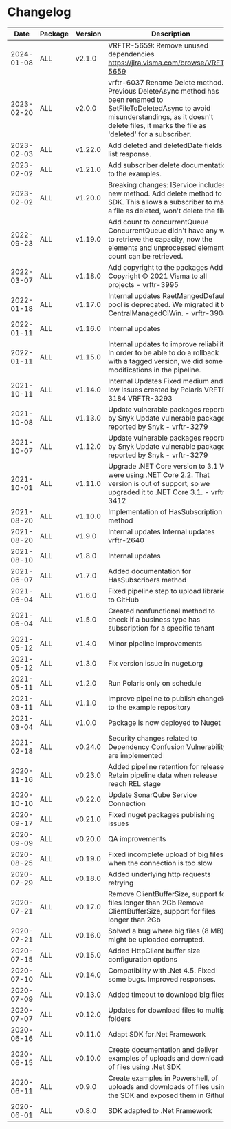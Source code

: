 # Changelog 
Date | Package | Version | Description 
--- | --- | --- | --- 
2024-01-08 | ALL | v2.1.0 | VRFTR-5659: Remove unused dependencies  https://jira.visma.com/browse/VRFTR-5659
2023-02-20 | ALL | v2.0.0 | vrftr-6037 Rename Delete method.  Previous DeleteAsync method has been renamed to SetFileToDeletedAsync to avoid misunderstandings, as it doesn't delete files, it marks the file as 'deleted' for a subscriber.
2023-02-03 | ALL | v1.22.0 | Add deleted and deletedDate fields to list response.
2023-02-02 | ALL | v1.21.0 | Add subscriber delete documentation to the examples.
2023-02-02 | ALL | v1.20.0 | Breaking changes: IService includes a new method. Add delete method to SDK. This allows a subscriber to mark a file as deleted, won't delete the file.
2022-09-23 | ALL | v1.19.0 | Add count to concurrentQueue  ConcurrentQueue didn't have any way to retrieve the capacity, now the elements and unprocessed elements count can be retrieved.
2022-03-07 | ALL | v1.18.0 | Add copyright to the packages  Add Copyright © 2021 Visma to all projects - vrftr-3995
2022-01-18 | ALL | v1.17.0 | Internal updates  RaetMangedDefault pool is deprecated. We migrated it to CentralManagedCIWin.  - vrftr-3908
2022-01-11 | ALL | v1.16.0 | Internal updates
2022-01-11 | ALL | v1.15.0 | Internal updates to improve reliability  In order to be able to do a rollback with a tagged version, we did some modifications in the pipeline.
2021-10-11 | ALL | v1.14.0 | Internal Updates  Fixed medium and low Issues created by Polaris VRFTR-3184 VRFTR-3293
2021-10-08 | ALL | v1.13.0 | Update vulnerable packages reported by Snyk  Update vulnerable packages reported by Snyk  - vrftr-3279
2021-10-07 | ALL | v1.12.0 | Update vulnerable packages reported by Snyk  Update vulnerable packages reported by Snyk  - vrftr-3279
2021-10-01 | ALL | v1.11.0 | Upgrade .NET Core version to 3.1  We were using .NET Core 2.2. That version is out of support, so we upgraded it to .NET Core 3.1.  - vrftr-3412
2021-08-20 | ALL | v1.10.0 | Implementation of HasSubscription method
2021-08-20 | ALL | v1.9.0 | Internal updates  Internal updates vrftr-2640
2021-08-10 | ALL | v1.8.0 | Internal updates
2021-06-07 | ALL | v1.7.0 | Added documentation for HasSubscribers method
2021-06-04 | ALL | v1.6.0 | Fixed pipeline step to upload libraries to GitHub
2021-06-04 | ALL | v1.5.0 | Created nonfunctional method to check if a business type has subscription for a specific tenant
2021-05-12 | ALL | v1.4.0 | Minor pipeline improvements
2021-05-12 | ALL | v1.3.0 | Fix version issue in nuget.org
2021-05-11 | ALL | v1.2.0 | Run Polaris only on schedule
2021-03-11 | ALL | v1.1.0 | Improve pipeline to publish changelog to the example repository
2021-03-04 | ALL | v1.0.0 | Package is now deployed to Nuget
2021-02-18 | ALL | v0.24.0 | Security changes related to Dependency Confusion Vulnerability are implemented
2020-11-16 | ALL | v0.23.0 | Added pipeline retention for releases  Retain pipeline data when release reach REL stage
2020-10-10 | ALL | v0.22.0 | Update SonarQube Service Connection
2020-09-17 | ALL | v0.21.0 | Fixed nuget packages publishing issues
2020-09-09 | ALL | v0.20.0 | QA improvements
2020-08-25 | ALL | v0.19.0 | Fixed incomplete upload of big files when the connection is too slow
2020-07-29 | ALL | v0.18.0 | Added underlying http requests retrying
2020-07-21 | ALL | v0.17.0 | Remove ClientBufferSize, support for files longer than 2Gb  Remove ClientBufferSize, support for files longer than 2Gb
2020-07-21 | ALL | v0.16.0 | Solved a bug where big files (8 MB) might be uploaded corrupted.
2020-07-15 | ALL | v0.15.0 | Added HttpClient buffer size configuration options
2020-07-10 | ALL | v0.14.0 | Compatibility with .Net 4.5. Fixed some bugs. Improved responses.
2020-07-09 | ALL | v0.13.0 | Added timeout to download big files
2020-07-07 | ALL | v0.12.0 | Updates for download files to multiple folders
2020-06-16 | ALL | v0.11.0 | Adapt SDK for.Net Framework
2020-06-15 | ALL | v0.10.0 | Create documentation and deliver examples of uploads and downloads of files using .Net SDK
2020-06-11 | ALL | v0.9.0 | Create examples in Powershell, of uploads and downloads of files using the SDK and exposed them in Github
2020-06-01 | ALL | v0.8.0 | SDK adapted to .Net Framework
